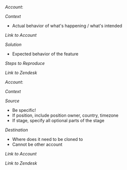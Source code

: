 <!---
BEFORE SUBMITTING ISSUE

Add labels:
- Feature Label (i.e. API, Background Check, Settings, etc)
- Issue Type Label (i.e. Help Wanted, Design, Bug, etc)


Milestone
- Which sprint it should go into (date)
- If not urgent, put it in backlog


Pipeline
- If it needs to be implemented soon, assign a priority (P1, P2, P3)

-->


<!---
BUG TEMPLATE
-->

_Account_:

*Context*
- Actual behavior of what's happening / what's intended

*Link to Account*

*Solution*
- Expected behavior of the feature

*Steps to Reproduce*

*Link to Zendesk*

<!---
TASK TEMPLATE
-->

_Account_:

*Context*

*Source*
- Be specific!
- If position, include position owner, country, timezone
- If stage, specify all optional parts of the stage

*Destination*
- Where does it need to be cloned to
- Cannot be other account

*Link to Account*

*Link to Zendesk*
